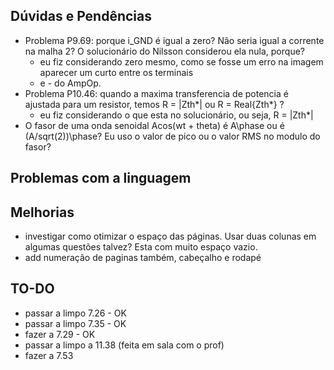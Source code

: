 ## Dúvidas e Pendências

- Problema P9.69: porque i_GND é igual a zero? Não seria igual a corrente na malha 2?
O solucionário do Nilsson considerou ela nula, porque?
    * eu fiz considerando zero mesmo, como se fosse um erro na imagem aparecer um curto entre os terminais
    + e - do AmpOp.
- Problema P10.46: quando a maxima transferencia de potencia é ajustada para um resistor, temos
R = |Zth*| ou R = Real{Zth*} ?
    * eu fiz considerando o que esta no solucionário, ou seja, R = |Zth*|
- O fasor de uma onda senoidal Acos(wt + theta) é A\phase ou é (A/sqrt(2))\phase? Eu uso o valor de pico ou o 
valor RMS no modulo do fasor? 

## Problemas com a linguagem

## Melhorias

- investigar como otimizar o espaço das páginas. Usar duas colunas em algumas questões talvez? Esta com muito
espaço vazio.
- add numeração de paginas também, cabeçalho e rodapé

## TO-DO

- passar a limpo 7.26 - OK
- passar a limpo 7.35 - OK
- fazer a 7.29 - OK
- passar a limpo a 11.38 (feita em sala com o prof)
- fazer a 7.53